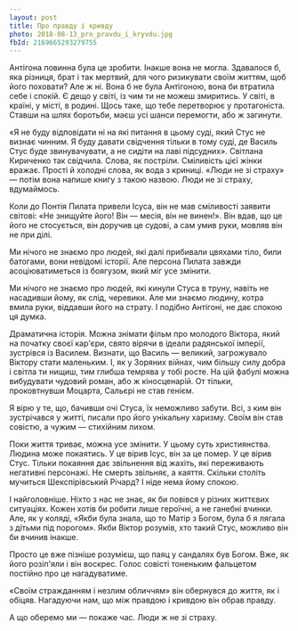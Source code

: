 ```yaml
---
layout: post
title: Про правду і кривду
photo: 2018-08-13_pro_pravdu_i_kryvdu.jpg
fbId: 2169665293279755
---
```


Антігона повинна була це зробити. Інакше вона не могла. Здавалося б, яка різниця, брат і так мертвий, для чого ризикувати своїм життям, щоб його поховати? Але ж ні. Вона б не була Антігоною, вона би втратила себе і спокій. Є дещо у світі, із чим ти не можеш змиритись. У світі, в країні, у місті, в родині. Щось таке, що тебе перетворює у протагоніста. Ставши на шлях боротьби, маєш усі шанси перемогти, або ж загинути.

<!--more-->

«Я не буду відповідати ні на які питання в цьому суді, який Стус не визнає чинним. Я буду давати свідчення тільки в тому суді, де Василь Стус буде звинувачувати, а не сидіти на лаві підсудних». Світлана Кириченко так свідчила. Слова, як постріли. Сміливість цієї жінки вражає. Прості й холодні слова, як вода з криниці. «Люди не зі страху» — потім вона напише книгу з такою назвою. Люди не зі страху, вдумаймось.

Коли до Понтія Пилата привели Ісуса, він не мав сміливості заявити світові: «Не знищуйте його! Він — месія, він не винен!». Він вдав, що це його не стосується, він доручив це судові, а сам умив руки, мовляв він не при ділі.

Ми нічого не знаємо про людей, які далі прибивали цвяхами тіло, били батогами, вони невідомі історії. Але персона Пилата завжди асоціюватиметься із боягузом, який міг усе змінити.

Ми нічого не знаємо про людей, які кинули Стуса в труну, навіть не насадивши йому, як слід, черевики. Але ми знаємо людину, котра вмила руки, віддавши його на страту. І подібно Антігоні, не дає спокою ця думка.

Драматична історія. Можна знімати фільм про молодого Віктора, який на початку своєї кар'єри, свято вірячи в ідеали радянської імперії, зустрівся із Василем. Визнати, що Василь — великий, загрожувало Віктору стати маленьким. І, як у Зоряних війнах, чим більшу силу добра і світла ти нищиш, тим глибша темрява у тобі росте. На цій фабулі можна вибудувати чудовий роман, або ж кіносценарій. От тільки, проковтнувши Моцарта, Сальєрі не став генієм.

Я вірю у те, що, бачивши очі Стуса, їх неможливо забути. Всі, з ким він зустрічався у житті, писали про його унікальну харизму. Своїм він став совістю, а чужим — стихійним лихом.

Поки життя триває, можна усе змінити. У цьому суть християнства. Людина може покаятись. У це вірив Ісус, він за це помер. У це вірив Стус. Тільки покаяння дає звільнення від жахіть, які переживають негативні персонажі. Не смерть звільняє, а каяття. Скільки століть мучиться Шекспірівський Річард? І ніде нема йому спокою.

І найголовніше. Ніхто з нас не знає, як би повівся у різних життєвих ситуаціях. Кожен хотів би робити лише героїчні, а не ганебні вчинки. Але, як у коляді, «Якби була знала, що то Матір з Богом, була б я лягала з дітьми під порогом». Якби Віктор розумів, хто такий Стус, можливо він би вчинив інакше.

Просто це вже пізніше розумієш, що паяц у сандалях був Богом. Вже, як його розіп'яли і він воскрес. Голос совісті тоненьким фальцетом постійно про це нагадуватиме.

«Своїм стражданням і незлим обличчям» він обернувся до життя, як і обіцяв. Нагадуючи нам, що між правдою і кривдою він обрав правду.

А що оберемо ми — покаже час. Люди ж не зі страху.
